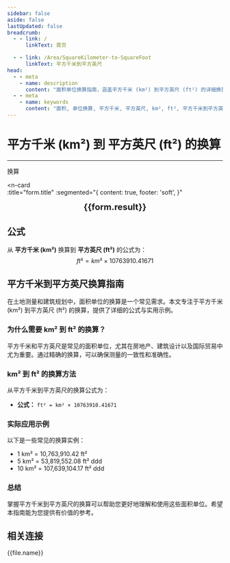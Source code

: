 ```yaml
---
sidebar: false
aside: false
lastUpdated: false
breadcrumb:
  - - link: /
      linkText: 首页

  - - link: /Area/SquareKilometer-to-SquareFoot
      linkText: 平方千米到平方英尺
head:
  - - meta
    - name: description
      content: "面积单位换算指南，涵盖平方千米 (km²) 到平方英尺 (ft²) 的详细换算公式与说明。"
  - - meta
    - name: keywords
      content: "面积, 单位换算, 平方千米, 平方英尺, km², ft², 平方千米到平方英尺, 面积换算指南, 平方千米转平方英尺, 平方英尺换算平方千米, 平方千米和平方英尺的换算, 一平方千米等于多少平方英尺, 平方英尺和平方千米换算, 平方千米单位, 平方英尺单位换算, 平方千米符号, 平方英尺符号, 平方千米换算平方英尺, 平方英尺和平方千米, 平方千米到平方英尺, 平方英尺到平方千米, 面积单位换算, 一平方英尺等于多少平方千米, 平方千米和平方英尺, 国际面积单位换算, 英制面积单位, 平方英尺换算, 平方千米换算, 面积计算, 面积测量单位, 平方英尺面积, 平方千米面积, 建筑面积单位, 房地产面积换算, 土地面积换算, 工程面积单位"
---
```

# 平方千米 (km²) 到 平方英尺 (ft²) 的换算
---
<script setup>
import { onMounted, reactive, inject, ref } from 'vue'
import { NButton, NForm, NFormItem, NInput, NInputNumber, NSelect, NCard, useMessage,NGrid ,NGi } from 'naive-ui'
import { defineClientComponent } from 'vitepress'
import { Area } from '../../files';
const seoKey = [
  '平方千米转平方英尺',
  '平方英尺换算平方千米',
  '平方千米和平方英尺的换算',
  '一平方千米等于多少平方英尺',
  '平方英尺和平方千米换算',
  '平方千米单位',
  '平方英尺单位换算',
  '平方千米符号',
  '平方英尺符号',
  '平方千米换算平方英尺',
  '平方英尺和平方千米',
  '平方千米到平方英尺',
  '平方英尺到平方千米',
  '面积单位换算',
  '一平方英尺等于多少平方千米',
  '平方千米和平方英尺',
  '国际面积单位换算',
  '英制面积单位',
  '平方英尺换算',
  '平方千米换算',
  '面积计算',
  '面积测量单位',
  '平方英尺面积',
  '平方千米面积',
  '建筑面积单位',
  '房地产面积换算',
  '土地面积换算',
  '工程面积单位'
]
const convert = inject('convert')

const form = reactive({
  number: null,
  result: '',
  title: '平方千米 (km²) 到 平方英尺 (ft²) 的换算',
})

const convertHandler = () => {
  if (form.number !== null && !isNaN(form.number)) {
    const convertedValue = parseFloat(form.number) * 10763910.41671
    form.result = `${form.number}km² = ${convertedValue.toFixed(2)}ft²`
  } else {
    form.result = '请输入有效的数值。'
  }
}
</script>

<n-form size="large" :model="form">
  <n-form-item label="平方千米 (km²)">
    <n-input-number v-model:value="form.number" placeholder="输入平方千米" style="width: 100%" />
  </n-form-item>
  <n-form-item>
    <n-button type="info" @click="convertHandler" block>换算</n-button>
  </n-form-item>
</n-form>

<n-card  
  :title="form.title"
  :segmented="{
    content: true,
    footer: 'soft',
  }"
>
  <div  style="text-align:center;font-size:20px;">
    <strong>{{form.result}}</strong>
  </div>
    <template #footer>
    <div>
      <span v-for="item of seoKey">{{item}}，</span>
    </div>
  </template>
</n-card>

## 公式

从 **平方千米 (km²)** 换算到 **平方英尺 (ft²)** 的公式为：
$$ ft² = km² \times 10763910.41671 $$

## 平方千米到平方英尺换算指南

在土地测量和建筑规划中，面积单位的换算是一个常见需求。本文专注于平方千米 (km²) 到平方英尺 (ft²) 的换算，提供了详细的公式与实用示例。

### 为什么需要 km² 到 ft² 的换算？

平方千米和平方英尺是常见的面积单位，尤其在房地产、建筑设计以及国际贸易中尤为重要。通过精确的换算，可以确保测量的一致性和准确性。

### km² 到 ft² 的换算方法

从平方千米到平方英尺的换算公式为：

- **公式：** `ft² = km² × 10763910.41671`

### 实际应用示例

以下是一些常见的换算实例：

- 1 km² = 10,763,910.42 ft²
- 5 km² = 53,819,552.08 ft²
ddd
- 10 km² = 107,639,104.17 ft²
ddd

### 总结

掌握平方千米到平方英尺的换算可以帮助您更好地理解和使用这些面积单位。希望本指南能为您提供有价值的参考。

## 相关连接
<n-grid x-gap="12" :cols="2">
  <n-gi v-for="(file, index) in Area" :key="index">
    <n-button
      text
      tag="a"
      :href="file.path"
      type="info"
    >
      {{file.name}}
    </n-button>
  </n-gi>
</n-grid>